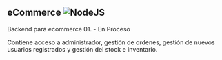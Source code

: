  eCommerce  ![NodeJS](https://img.shields.io/badge/node.js-6DA55F?style=for-the-badge&logo=node.js&logoColor=white)
 ------
 
Backend para ecommerce 01. - En Proceso

Contiene acceso a administrador, gestión de ordenes, gestión de nuevos usuarios registrados y gestión del stock e inventario.
 

